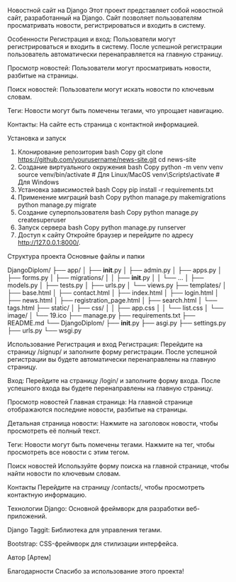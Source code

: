 Новостной сайт на Django
Этот проект представляет собой новостной сайт, разработанный на Django. Сайт позволяет пользователям просматривать новости, регистрироваться и входить в систему.

Особенности
Регистрация и вход: Пользователи могут регистрироваться и входить в систему. После успешной регистрации пользователь автоматически перенаправляется на главную страницу.

Просмотр новостей: Пользователи могут просматривать новости, разбитые на страницы.

Поиск новостей: Пользователи могут искать новости по ключевым словам.

Теги: Новости могут быть помечены тегами, что упрощает навигацию.

Контакты: На сайте есть страница с контактной информацией.

Установка и запуск
1. Клонирование репозитория
bash
Copy
git clone https://github.com/yourusername/news-site.git
cd news-site
2. Создание виртуального окружения
bash
Copy
python -m venv venv
source venv/bin/activate  # Для Linux/MacOS
venv\Scripts\activate  # Для Windows
3. Установка зависимостей
bash
Copy
pip install -r requirements.txt
4. Применение миграций
bash
Copy
python manage.py makemigrations
python manage.py migrate
5. Создание суперпользователя
bash
Copy
python manage.py createsuperuser
6. Запуск сервера
bash
Copy
python manage.py runserver
7. Доступ к сайту
Откройте браузер и перейдите по адресу http://127.0.0.1:8000/.

Структура проекта
Основные файлы и папки

DjangoDiplom/
├── app/
│   ├── __init__.py
│   ├── admin.py
│   ├── apps.py
│   ├── forms.py
│   ├── migrations/
│   │   ├── __init__.py
│   │   └── ...
│   ├── models.py
│   ├── tests.py
│   ├── urls.py
│   └── views.py
├── templates/
│   ├── base.html
│   ├── contact.html
│   ├── index.html
│   ├── login.html
│   ├── news.html
│   ├── registration_page.html
│   ├── search.html
│   └── tags.html
├── static/
│   ├── css/
│   │   ├── app.css
│   │   └── list.css
│   └── image/
│       └── 19.ico
├── manage.py
├── requirements.txt
├── README.md
└── DjangoDiplom/
    ├── __init__.py
    ├── asgi.py
    ├── settings.py
    ├── urls.py
    └── wsgi.py

Использование
Регистрация и вход
Регистрация: Перейдите на страницу /signup/ и заполните форму регистрации. После успешной регистрации вы будете автоматически перенаправлены на главную страницу.

Вход: Перейдите на страницу /login/ и заполните форму входа. После успешного входа вы будете перенаправлены на главную страницу.

Просмотр новостей
Главная страница: На главной странице отображаются последние новости, разбитые на страницы.

Детальная страница новости: Нажмите на заголовок новости, чтобы просмотреть её полный текст.

Теги: Новости могут быть помечены тегами. Нажмите на тег, чтобы просмотреть все новости с этим тегом.

Поиск новостей
Используйте форму поиска на главной странице, чтобы найти новости по ключевым словам.

Контакты
Перейдите на страницу /contacts/, чтобы просмотреть контактную информацию.

Технологии
Django: Основной фреймворк для разработки веб-приложений.

Django Taggit: Библиотека для управления тегами.

Bootstrap: CSS-фреймворк для стилизации интерфейса.

Автор
[Артем]

Благодарности
Спасибо за использование этого проекта!